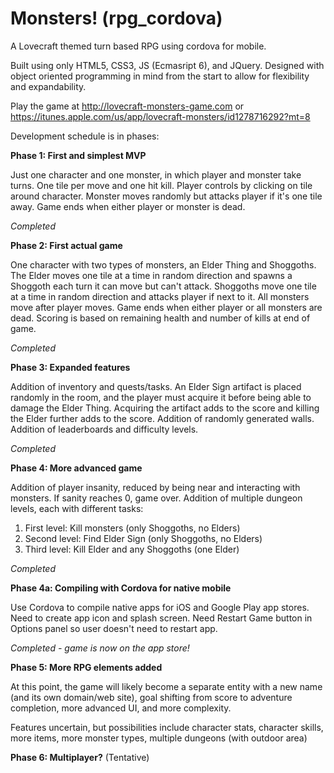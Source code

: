 # Monsters! (rpg_cordova)
A Lovecraft themed turn based RPG using cordova for mobile.

Built using only HTML5, CSS3, JS (Ecmasript 6), and JQuery. Designed with object oriented programming in mind from the start to allow for
flexibility and expandability.

Play the game at http://lovecraft-monsters-game.com or https://itunes.apple.com/us/app/lovecraft-monsters/id1278716292?mt=8

Development schedule is in phases:

**Phase 1: First and simplest MVP**

Just one character and one monster, in which player and monster take turns. One tile per move and one hit kill.
Player controls by clicking on tile around character. Monster moves randomly but attacks player if it's one tile away.
Game ends when either player or monster is dead.

*Completed*

**Phase 2: First actual game**

One character with two types of monsters, an Elder Thing and Shoggoths. The Elder moves one tile at a time in random direction
and spawns a Shoggoth each turn it can move but can't attack. Shoggoths move one tile at a time in random direction
and attacks player if next to it. All monsters move after player moves. Game ends when either player or all monsters are dead.  Scoring is based on remaining health and number of kills at end of game.

*Completed*

**Phase 3: Expanded features**

Addition of inventory and quests/tasks. An Elder Sign artifact is placed randomly in the room, and the player must acquire it before being able to damage the Elder Thing. Acquiring the artifact adds to the score and killing the Elder further adds to the score. Addition of randomly generated walls. Addition of leaderboards and difficulty levels.

*Completed*

**Phase 4: More advanced game**

Addition of player insanity, reduced by being near and interacting with monsters. If sanity reaches 0, game over. Addition of multiple dungeon levels, each with different tasks:

1) First level: Kill monsters (only Shoggoths, no Elders)
2) Second level: Find Elder Sign (only Shoggoths, no Elders)
3) Third level: Kill Elder and any Shoggoths (one Elder)

*Completed*

**Phase 4a: Compiling with Cordova for native mobile**

Use Cordova to compile native apps for iOS and Google Play app stores.  Need to create app icon and splash screen.  Need Restart Game button in Options panel so user doesn't need to restart app.

*Completed - game is now on the app store!*

**Phase 5: More RPG elements added**

At this point, the game will likely become a separate entity with a new name (and its own domain/web site), goal shifting from score to adventure completion, more advanced UI, and more complexity.

Features uncertain, but possibilities include character stats, character skills, more items, more monster types, multiple dungeons (with outdoor area)

**Phase 6: Multiplayer?** (Tentative)
